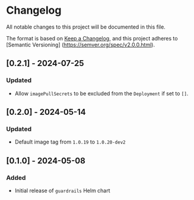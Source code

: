 # Changelog

All notable changes to this project will be documented in this file.

The format is based on [Keep a Changelog](https://keepachangelog.com/en/1.0.0/),
and this project adheres to [Semantic Versioning]
(https://semver.org/spec/v2.0.0.html).

## [0.2.1] - 2024-07-25

### Updated

- Allow `imagePullSecrets` to be excluded from the `Deployment` if set to `[]`.

## [0.2.0] - 2024-05-14

### Updated

- Default image tag from `1.0.19` to `1.0.20-dev2`

## [0.1.0] - 2024-05-08

### Added

- Initial release of `guardrails` Helm chart
